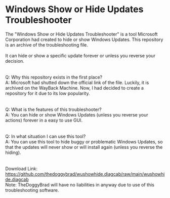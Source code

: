 # Windows Show or Hide Updates Troubleshooter
The "Windows Show or Hide Updates Troubleshooter" is a tool Microsoft Corporation had created to hide or show Windows Updates. This repository is an archive of the troubleshooting file.
<br>
<br>
It can hide or show a specific update forever or unless you reverse your decision.
<br>
<br>
<br>
Q: Why this repository exists in the first place?
<br>
A: Microsoft had shutted down the official link of the file. Luckily, it is archived on the WayBack Machine.
Now, I had decided to create a repository for it due to its low popularity.
<br>
<br>
<br>
Q: What is the features of this troubleshooter?
<br>
A: You can hide or show Windows Updates (unless you reverse your actions) forever in a easy to use GUI.
<br>
<br>
<br>
Q: In what situation I can use this tool?
<br>
A: You can use this tool to hide buggy or problematic Windows Updates, so that the updates will never show or will install again (unless you reverse the hiding).
<br>
<br>
<br>
Download Link: https://github.com/thedoggybrad/wushowhide.diagcab/raw/main/wushowhide.diagcab
<br>
Note: TheDoggyBrad will have no liabilities in anyway due to use of this troubleshooting software.
